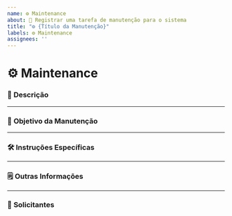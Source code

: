 ```yaml
---
name: ⚙️ Maintenance  
about: 🔧 Registrar uma tarefa de manutenção para o sistema  
title: "⚙️ {Título da Manutenção}"  
labels: ⚙️ Maintenance  
assignees: ''  
---
```


# ⚙️ Maintenance

### 📝 **Descrição**
<!-- Descreva qual parte do sistema precisa de manutenção e o motivo. -->
<!-- Exemplo:
"Atualizar a versão do servidor Apache para corrigir vulnerabilidades de segurança detectadas." 
-->

---

### 🎯 **Objetivo da Manutenção**
<!-- Explique o que essa tarefa de manutenção deve alcançar. -->
<!-- Exemplo:
"Garantir que o sistema esteja em conformidade com os padrões de segurança mais recentes, eliminando possíveis brechas." 
-->

---

### 🛠️ **Instruções Específicas**
<!-- Liste quaisquer instruções ou passos importantes para realizar essa manutenção. -->
<!-- Exemplo:
1. Fazer backup completo do servidor.
2. Atualizar a versão do Apache para 2.4.54.
3. Realizar testes de funcionalidade pós-atualização.
-->

---

### 🗒️ **Outras Informações**
<!-- Adicione quaisquer detalhes adicionais ou contexto relevante. -->
<!-- Exemplo:
"Essa atualização deve ser realizada fora do horário comercial para minimizar impactos nos usuários." 
-->

---

### 👥 **Solicitantes**
<!-- Liste as pessoas ou equipes que solicitaram essa manutenção. -->
<!-- Exemplo:
- Equipe de Segurança da Informação
- Time de Infraestrutura
-->
